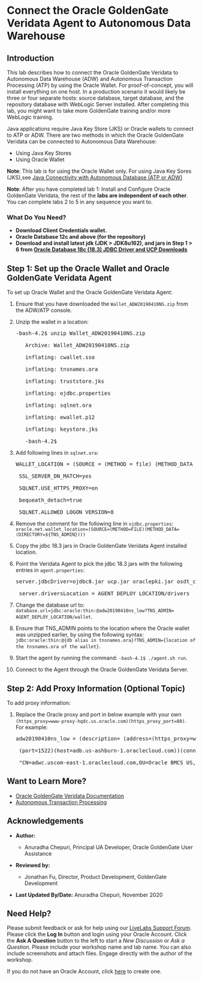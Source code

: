 # Connect the Oracle GoldenGate Veridata Agent to Autonomous Data Warehouse

## Introduction
This lab describes how to connect the Oracle GoldenGate Veridata to Autonomous Data Warehouse (ADW) and Autonomous Transaction Processing (ATP) by using the Oracle Wallet.
For proof-of-concept, you will install everything on one host. In a production scenario it would likely be three or four separate hosts: source database, target database, and the repository database with WebLogic Server installed. After completing this lab, you might want to take more GoldenGate training and/or more WebLogic training.

Java applications require Java Key Store (JKS) or Oracle wallets to connect to ATP or ADW. There are two methods in which the Oracle GoldenGate Veridata can be connected to Autonomous Data Warehouse:
  * Using Java Key Stores
  * Using Oracle Wallet

**Note**: This lab is for using the Oracle Wallet only. For using Java Key Sores (JKS),see [Java Connectivity with Autonomous Database (ATP or ADW)](https://www.oracle.com/database/technologies/java-connectivity-to-atp.html)

**Note**:  After you have completed lab 1: Install and Configure Oracle GoldenGate Veridata, the rest of the **labs are independent of each other**. You can complete labs 2 to 5 in any sequence you want to.

### What Do You Need?

+ **Download Client Credentials wallet.**
+ **Oracle Database 12c and above (for the repository)**
+ **Download and install latest jdk (JDK > JDK8u162), and jars in Step 1 > 6 from [Oracle Database 18c (18.3) JDBC Driver and UCP Downloads](https://www.oracle.com/database/technologies/appdev/jdbc-ucp-183-downloads.html)**

## **Step 1:** Set up the Oracle Wallet and Oracle GoldenGate Veridata Agent
To set up Oracle Wallet and the Oracle GoldenGate Veridata Agent:
1. Ensure that you have downloaded the `Wallet_ADW20190410NS.zip` from the ADW/ATP console.
2. Unzip the wallet in a location:

    <pre>-bash-4.2$ unzip Wallet_ADW20190410NS.zip

      Archive: Wallet_ADW20190410NS.zip

      inflating: cwallet.sso

      inflating: tnsnames.ora

      inflating: truststore.jks

      inflating: ojdbc.properties

      inflating: sqlnet.ora

      inflating: ewallet.p12

      inflating: keystore.jks

      -bash-4.2$</pre>

3. Add following lines in `sqlnet.ora`:

    <pre>WALLET_LOCATION = (SOURCE = (METHOD = file) (METHOD_DATA = (DIRECTORY="AGENT_DEPLOY_LOCATION/wallet")))

    SSL_SERVER_DN_MATCH=yes

    SQLNET.USE_HTTPS_PROXY=on

    bequeath_detach=true

    SQLNET.ALLOWED_LOGON_VERSION=8</pre>

4. Remove the comment for the following line in `ojdbc.properties`:
    `oracle.net.wallet_location=(SOURCE=(METHOD=FILE)(METHOD_DATA=(DIRECTORY=${TNS_ADMIN})))`

5. Copy the jdbc 18.3 jars in Oracle GoldenGate Veridata Agent installed location.

6. Point the Veridata Agent to pick the jdbc 18.3 jars with the following entries in `agent.properties`:
    <pre>server.jdbcDriver=ojdbc8.jar ucp.jar oraclepki.jar osdt_core.jar osdt_cert.jar

    server.driversLocation = AGENT_DEPLOY_LOCATION/drivers</pre>

7. Change the database url to: `database.url=jdbc:oracle:thin:@adw20190410ns_low?TNS_ADMIN= AGENT_DEPLOY_LOCATION/wallet`.
8. Ensure that TNS_ADMIN points to the location where the Oracle wallet was unzipped earlier, by using the following syntax: `jdbc:oracle:thin:@{db alias in tnsnames.ora}?TNS_ADMIN={location of the tnsnames.ora of the wallet}`.
9. Start the agent by running the command: `-bash-4.1$ ./agent.sh run`.
10. Connect to the Agent through the Oracle GoldenGate Veridata Server.


## **Step 2:** Add Proxy Information (Optional Topic)

To add proxy information:

1. Replace the Oracle proxy and port in below example with your own `(https_proxy=www-proxy-hqdc.us.oracle.com)(https_proxy_port=80)`. For example:

    <pre>adw20190410ns_low = (description= (address=(https_proxy=www-proxy-hqdc.us.oracle.com)(https_proxy_port=80)(protocol=tcps)

    (port=1522)(host=adb.us-ashburn-1.oraclecloud.com))(connect_data= (service_name=n2yg3pftwi1lovg_adw20190410ns_low.adwc.oraclecloud.com))(security=(ssl_server_cert_dn=

    "CN=adwc.uscom-east-1.oraclecloud.com,OU=Oracle BMCS US,O=Oracle Corporation,L=Redwood City,ST=California,C=US")) )</pre>


## Want to Learn More?

* [Oracle GoldenGate Veridata Documentation](https://docs.oracle.com/en/middleware/goldengate/veridata/12.2.1.4/index.html)
* [Autonomous Transaction Processing](https://docs.oracle.com/en/cloud/paas/atp-cloud/index.html)

## Acknowledgements

* **Author:**
    + Anuradha Chepuri, Principal UA Developer, Oracle GoldenGate User Assistance
* **Reviewed by:**
    + Jonathan Fu, Director, Product Development, GoldenGate Development

* **Last Updated By/Date:** Anuradha Chepuri, November 2020

## Need Help?
Please submit feedback or ask for help using our [LiveLabs Support Forum](https://community.oracle.com/tech/developers/categories/livelabsdiscussions). Please click the **Log In** button and login using your Oracle Account. Click the **Ask A Question** button to the left to start a *New Discussion* or *Ask a Question*.  Please include your workshop name and lab name.  You can also include screenshots and attach files.  Engage directly with the author of the workshop.

If you do not have an Oracle Account, click [here](https://profile.oracle.com/myprofile/account/create-account.jspx) to create one.
